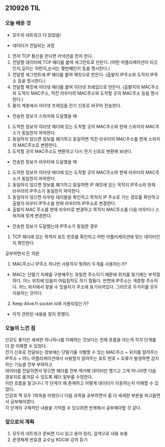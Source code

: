 ## 210926 TIL

### 오늘 배운 것

- 모두의 네트워크 다 읽었음!

- 데이터가 전달되는 과정

1. 먼저 TCP 통신을 한다면 커넥션을 먼저 한다.
2. 전달할 데이터에 TCP 헤더를 붙여 세그먼트로 만든다. (어떤 어플리케이션이 타깃인지,길이는 어떤지,순서는 몇번째인지 등을 명시한다.)
3. 전달할 세그먼트에 IP 헤더를 붙여 패킷으로 만든다. (출발지 IP주소와 도착지 IP주소 등을 명시한다.)
4. 전달할 패킷에 이더넷 헤더를 붙여 이더넷 프레임으로 만든다. (출발지의 MAC주소와 도착지 MAC주소, 직전 라우터의 MAC주소와 도착할 곳의 MAC주소 등을 명시한다.)
5. 물리 계층에서 이더넷 프레임을 전기 신호로 바꾸어 전송한다.

- 전송한 정보가 스위치에 도달했을 때

1. 도착한 정보의 이더넷 헤더에 있는 도착할 곳의 MAC주소와 현재 스위치의 MAC주소가 동일한지 파악한다.
2. 동일하지 않으면 정보를 폐기하고 동일하면 직전 라우터의 MAC주소를 현재 스위치의 MAC주소로 변환한다.
3. 도착할 곳의 MAC주소도 변환하고 다시 전기 신호로 변환해 보낸다.

- 전송한 정보가 라우터에 도달했을 때

1. 도착한 정보의 이더넷 헤더에 있는 도착할 곳의 MAC주소와 현재 라우터의 MAC주소가 동일한지 파악한다.
2. 동일하지 않으면 정보를 폐기하고 동일하면 IP 패킷에 있는 목적지 IP주소와 현재 라우터의 IP주소가 동일한지 파악한다.
3. 동일하지 않으면 라우팅 테이블을 확인하고 목적지 IP 주소로 가는 경로를 확인하고 출발지 라우터 IP주소를 현재 라우터의 IP주소로 변경한다.
4. 출발지 MAC 주소를 현재 라우터로 변경하고 목적지 MAC주소를 다음 라우터나 스위치에 맞게 변경한다.

- 전송한 정보가 도달했는데 IP주소가 동일한 경우

1. TCP 헤더에 있는 목적지 포트 번호를 확인하고 어떤 어플리케이션에 맞는 데이터인지 확인한다.

공부하면서 든 의문

1. MAC주소나 IP주소 하나만 사용하지 뭣하러 두개를 사용하는가?

- MAC는 단말기 자체를 구분해주는 유일한 주소이기 때문에 위치를 찾기에는 부적절하다. 어느 위치에 있을지 어림짐작도 하기 힘들다.
  반면에 IP주소는 계층형 주소이다. 어느 위치에서 찾을 수 있을지가 주소에 표기되어있다. 그러므로 두가지를 모두 이용하는 것이다.

2. Keep Alive가 socket io에 사용되었는가?

- 아직 관련된 내용을 찾지 못했다.

### 오늘의 느낀 점

<p>
인강도 좋지만 세세한 하나하나를 이해하는 것보다는 전체 흐름을 아는게 각각 단계를 더 잘 이해할 수 있었다.<br/>
전기 신호로 전달되는 정보에는 단말기를 식별할 수 있는 MAC주소 + 위치를 알려주는 IP주소 + 어느 어플리케이션에서 사용할지 알려주는 포트 번호 + 오류가 발생하면 감지하는 기능을 전부 부여하고<br/>
데이터를 전달하면서 맞으면 헤더를 전부 제거해 데이터만 챙기고 그게 아니라면 다음 경유지로 옮겨갈 수 있도록 헤더 일부를 수정한다.<br/>
이런 흐름을 알고나니 각 단계가 왜 존재하고 어떻게 데이터가 이동하는지 이해할 수 있었다.<br/>
인강과 책 모두 1회독을 마쳤으니 다음 과목을 공부하면서 좀 더 세세한 부분을 파고들면서 공부해야겠다.<br/>
각 단계의 구체적인 내용을 기억할 수 있으려면 반복해서 공부해야할 것 같다.
</p>

### 앞으로의 계획

1. 모두의 네트워크 준비편 다시 읽고 용어 정리, 검색으로 내용 보충
2. 운영체제 반효경 교수님 KOCW 강의 듣기
